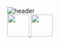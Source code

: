 <!-- <p align="center">
  <img src="https://capsule-render.vercel.app/api?text=Hey Everyone!👋&animation=fadeIn&type=waving&color=gradient&height=150"/>
</p> -->
![header](https://capsule-render.vercel.app/api?type=wave&text=HeyEveryone!👋&color=auto&height=200&section=header&fontSize=90)
<br>
<a href="http://linkedin.com/in/nerella-leela-venkata-sai-849013333/">
  <img height="50" src="https://cdn2.iconfinder.com/data/icons/metro-uinvert-dock/256/Linked_in.png"/>
</a>
<a href="https://www.instagram.com/just_sai_2122/">
  <img height="50" src="https://user-images.githubusercontent.com/46517096/166974368-9798f39f-1f46-499c-b14e-81f0a3f83a06.png"/>
</a>
